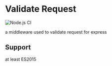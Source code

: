 # Validate Request
![Node.js CI](https://github.com/AgentOneCoLtd/validate_request/workflows/Node.js%20CI/badge.svg)

a middleware used to validate request for express

## Support

at least ES2015
